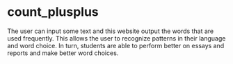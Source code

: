 # count_plusplus
 
The user can input some text and this website output the words that are used frequently. This allows the user to recognize patterns in their language and word choice. In turn, students are able to perform better on essays and reports and make better word choices.
